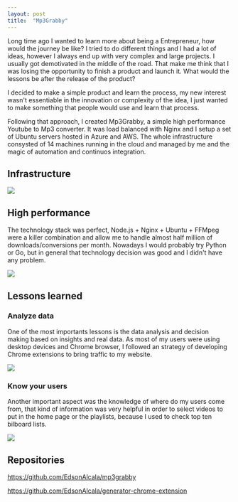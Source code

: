 ```yaml
---
layout: post
title:  "Mp3Grabby"
---
```


Long time ago I wanted to learn more about being a Entrepreneur, how would the journey be like? I tried to do different things and I had a lot of ideas, however I always end up with very complex and large projects. I usually got demotivated in the middle of the road. That make me think that I was losing the opportunity to finish a product and launch it. What would the lessons be after the release of the product? 

I decided to make a simple product and learn the process, my new interest wasn't essentiable in the innovation or complexity of the idea, I just wanted to make something that people would use and learn that process. 

Following that approach, I created Mp3Grabby, a simple high performance Youtube to Mp3 converter. It was load balanced with Nginx and I setup a set of Ubuntu servers hosted in Azure and AWS. The whole infrastructure consysted of 14 machines running in the cloud and managed by me and the magic of automation and continuos integration.

## Infrastructure

<div class="image-container">
    <img src="{{ "/assets/mp3grabby-infrastructure-diagram.png" }}" />
</div>

## High performance

The technology stack was perfect, Node.js + Nginx + Ubuntu + FFMpeg were a killer combination and allow me to handle almost half million of downloads/conversions per month. Nowadays I would probably try Python or Go, but in general that technology decision was good and I didn't have any problem.

<div class="image-container">
    <img src="{{ "/assets/mp3grabby-stats.png" }}" />
</div>


## Lessons learned

### Analyze data

One of the most importants lessons is the data analysis and decision making based on insights and real data. As most of my users were using desktop devices and Chrome browser, I followed an strategy of developing Chrome extensions to bring traffic to my website.

<div class="image-container">
    <img src="{{ "/assets/mp3grabby-visitors-browsers.png" }}" />
</div>

### Know your users

Another important aspect was the knowledge of where do my users come from, that kind of information was very helpful in order to select videos to put in the home page or the playlists, because I used to check top ten bilboard lists.

<div class="image-container">
    <img src="{{ "/assets/mp3grabby-location-users.png" }}" />
</div>

## Repositories

<a href="https://github.com/EdsonAlcala/mp3grabby">https://github.com/EdsonAlcala/mp3grabby</a>

<a href="https://github.com/EdsonAlcala/generator-chrome-extension">https://github.com/EdsonAlcala/generator-chrome-extension</a>